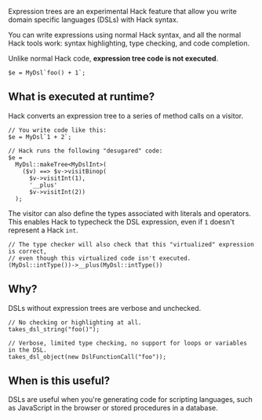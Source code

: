 Expression trees are an experimental Hack feature that allow you write domain specific languages (DSLs) with Hack syntax.

You can write expressions using normal Hack syntax, and all the normal Hack tools work: syntax highlighting, type checking, and code completion.

Unlike normal Hack code, **expression tree code is not executed**.

```hack
$e = MyDsl`foo() + 1`;
```

## What is executed at runtime?

Hack converts an expression tree to a series of method calls on a visitor.

```hack
// You write code like this:
$e = MyDsl`1 + 2`;

// Hack runs the following "desugared" code:
$e =
  MyDsl::makeTree<MyDslInt>(
    ($v) ==> $v->visitBinop(
      $v->visitInt(1),
      '__plus'
      $v->visitInt(2))
  );
```

The visitor can also define the types associated with literals and operators. This enables Hack to typecheck the DSL expression, even if `1` doesn't represent a Hack `int`.

```hack
// The type checker will also check that this "virtualized" expression is correct,
// even though this virtualized code isn't executed.
(MyDsl::intType())->__plus(MyDsl::intType())
```

## Why?

DSLs without expression trees are verbose and unchecked.

```hack
// No checking or highlighting at all.
takes_dsl_string("foo()");

// Verbose, limited type checking, no support for loops or variables in the DSL.
takes_dsl_object(new DslFunctionCall("foo"));
```

## When is this useful?

DSLs are useful when you're generating code for scripting languages, such as JavaScript in the browser or stored procedures in a database.
